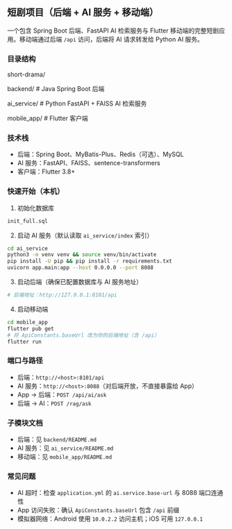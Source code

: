 ## 短剧项目（后端 + AI 服务 + 移动端）

一个包含 Spring Boot 后端、FastAPI AI 检索服务与 Flutter 移动端的完整短剧应用。移动端通过后端 `/api` 访问，后端将 AI 请求转发给 Python AI 服务。

### 目录结构

short-drama/

backend/ # Java Spring Boot 后端

ai_service/ # Python FastAPI + FAISS AI 检索服务

mobile_app/ # Flutter 客户端


### 技术栈
- 后端：Spring Boot、MyBatis-Plus、Redis（可选）、MySQL
- AI 服务：FastAPI、FAISS、sentence-transformers
- 客户端：Flutter 3.8+

### 快速开始（本机）
1) 初始化数据库
```bash
init_full.sql
```

2) 启动 AI 服务（默认读取 `ai_service/index` 索引）
```bash
cd ai_service
python3 -m venv venv && source venv/bin/activate
pip install -U pip && pip install -r requirements.txt
uvicorn app.main:app --host 0.0.0.0 --port 8088
```

3) 启动后端（确保已配置数据库与 AI 服务地址）
```bash
# 后端地址：http://127.0.0.1:8101/api
```

4) 启动移动端
```bash
cd mobile_app
flutter pub get
# 将 ApiConstants.baseUrl 改为你的后端地址（含 /api）
flutter run
```

### 端口与路径
- 后端：`http://<host>:8101/api`
- AI 服务：`http://<host>:8088`（对后端开放，不直接暴露给 App）
- App → 后端：`POST /api/ai/ask`
- 后端 → AI：`POST /rag/ask`

### 子模块文档
- 后端：见 `backend/README.md`
- AI 服务：见 `ai_service/README.md`
- 移动端：见 `mobile_app/README.md`

### 常见问题
- AI 超时：检查 `application.yml` 的 `ai.service.base-url` 与 8088 端口连通性
- App 访问失败：确认 `ApiConstants.baseUrl` 包含 `/api` 前缀
- 模拟器网络：Android 使用 `10.0.2.2` 访问主机；iOS 可用 `127.0.0.1`